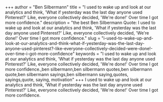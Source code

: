 +++
author = "Ben Silbermann"
title = "I used to wake up and look at our analytics and think, 'What if yesterday was the last day anyone used Pinterest?' Like, everyone collectively decided, 'We're done!' Over time I got more confidence."
description = "the best Ben Silbermann Quote: I used to wake up and look at our analytics and think, 'What if yesterday was the last day anyone used Pinterest?' Like, everyone collectively decided, 'We're done!' Over time I got more confidence."
slug = "i-used-to-wake-up-and-look-at-our-analytics-and-think-what-if-yesterday-was-the-last-day-anyone-used-pinterest?-like-everyone-collectively-decided-were-done!-over-time-i-got-more-confidence"
keywords = "I used to wake up and look at our analytics and think, 'What if yesterday was the last day anyone used Pinterest?' Like, everyone collectively decided, 'We're done!' Over time I got more confidence.,ben silbermann,ben silbermann quotes,ben silbermann quote,ben silbermann sayings,ben silbermann saying,quotes, sayings,quote, saying, motivation"
+++
I used to wake up and look at our analytics and think, 'What if yesterday was the last day anyone used Pinterest?' Like, everyone collectively decided, 'We're done!' Over time I got more confidence.

